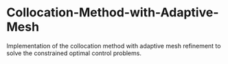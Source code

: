 # Collocation-Method-with-Adaptive-Mesh
Implementation of the collocation method with adaptive mesh refinement to solve the constrained optimal control problems.
